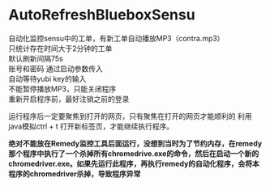 # AutoRefreshBlueboxSensu  
自动化监控sensu中的工单，有新工单自动播放MP3（contra.mp3）   
只统计存在时间大于2分钟的工单  
默认刷新间隔75s  
账号和密码 通过启动参数传入  
自动等待yubi key的输入  
不能暂停播放MP3，只能关闭程序  
重新开启程序前，最好注销之前的登录

运行程序后一定要聚焦到打开的网页，只有聚焦在打开的网页才能顺利的 利用java模拟ctrl + t 打开新标签页，才能继续执行程序。  

**绝对不能放在Remedy监控工具后面运行，没想到当时为了节约内存，在remedy那个程序中执行了一个杀掉所有chromedrive.exe的命令，然后在启动一个新的chromedriver.exe。如果先运行此程序，再执行remedy的自动化程序，会将本程序的chromedriver杀掉，导致程序异常**
